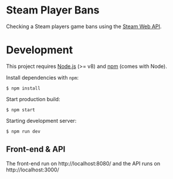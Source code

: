 # Steam Player Bans

Checking a Steam players game bans using the [Steam Web API](https://developer.valvesoftware.com/wiki/Steam_Web_API).

# Development

This project requires [Node.js](http://nodejs.org/) (>= v8) and [npm](https://npmjs.org/) (comes with Node).

Install dependencies with `npm`:

    $ npm install

Start production build:

    $ npm start

Starting development server:

    $ npm run dev


## Front-end & API

The front-end run on http://localhost:8080/ and the API runs on http://localhost:3000/
